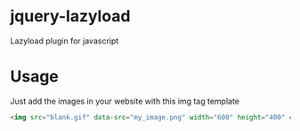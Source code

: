 jquery-lazyload
===============

Lazyload plugin for javascript

Usage
===============

Just add the images in your website with this img tag template

```html
<img src="blank.gif" data-src="my_image.png" width="600" height="400" class="lazy">
```
